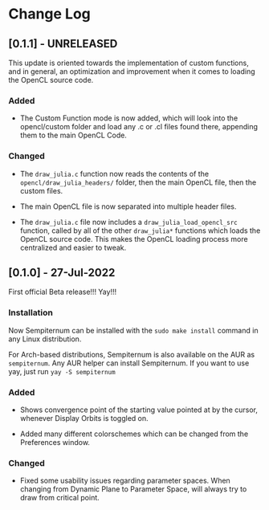 # Change Log

## [0.1.1] - UNRELEASED

This update is oriented towards the implementation of custom functions, and in general, an optimization and improvement when it comes to loading the OpenCL source code.

### Added

* The Custom Function mode is now added, which will look into the opencl/custom folder and load any .c or .cl files found there, appending them to the main OpenCL Code.

### Changed

* The ```draw_julia.c``` function now reads the contents of the ```opencl/draw_julia_headers/``` folder, then the main OpenCL file, then the custom files.

* The main OpenCL file is now separated into multiple header files.

* The ```draw_julia.c``` file now includes a ```draw_julia_load_opencl_src``` function, called by all of the other ```draw_julia*``` functions which loads the OpenCL source code. This makes the OpenCL loading process more centralized and easier to tweak.


## [0.1.0] - 27-Jul-2022

First official Beta release!!! Yay!!!

### Installation

Now Sempiternum can be installed with the ```sudo make install``` command in any Linux distribution.

For Arch-based distributions, Sempiternum is also available on the AUR as ```sempiternum```. Any AUR helper can install Sempiternum. If you want to use yay, just run ```yay -S sempiternum```

### Added

* Shows convergence point of the starting value pointed at by the cursor, whenever Display Orbits is toggled on.

* Added many different colorschemes which can be changed from the Preferences window.

### Changed

* Fixed some usability issues regarding parameter spaces. When changing from Dynamic Plane to Parameter Space, will always try to draw from critical point.
